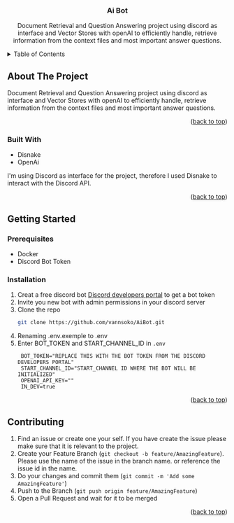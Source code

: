 
<!-- Anchor to the Top -->
<a name="readme-top"></a>




<h3 align="center">Ai Bot</h3>

  <p align="center">
Document Retrieval and Question Answering project using discord as interface and Vector Stores with openAI to efficiently handle, retrieve information from the context files and most important answer questions.   
  </p>
</div>



<!-- TABLE OF CONTENTS -->
<details>
  <summary>Table of Contents</summary>
  <ol>
    <li>
      <a href="#about-the-project">About The Project</a>
      <ul>
        <li><a href="#built-with">Built With</a></li>
      </ul>
    </li>
    <li>
      <a href="#getting-started">Getting Started</a>
      <ul>
        <li><a href="#prerequisites">Prerequisites</a></li>
        <li><a href="#installation">Installation</a></li>
      </ul>
    </li>
    <li><a href="#contributing">Contributing</a></li>
  </ol>
</details>



<!-- ABOUT THE PROJECT -->
## About The Project
Document Retrieval and Question Answering project using discord as interface and Vector Stores with openAI to efficiently handle, retrieve information from the context files and most important answer questions.
<p align="right">(<a href="#readme-top">back to top</a>)</p>

### Built With
* Disnake
* OpenAi

I'm using Discord as interface for the project, therefore I used Disnake to interact with the Discord API.
  

<p align="right">(<a href="#readme-top">back to top</a>)</p>


<!-- GETTING STARTED -->
## Getting Started

### Prerequisites

- Docker
- Discord Bot Token

### Installation

1. Creat a free discord bot [Discord developers portal](https://discord.com/developers/applications) to get a bot token
2. Invite you new bot with admin permissions in your discord server
3. Clone the repo
   ```sh
   git clone https://github.com/vannsoko/AiBot.git
   ```
4. Renaming .env.exemple to .env
5. Enter BOT_TOKEN and START_CHANNEL_ID  in `.env`
   ```dotenv
    BOT_TOKEN="REPLACE THIS WITH THE BOT TOKEN FROM THE DISCORD DEVELOPERS PORTAL"
    START_CHANNEL_ID="START_CHANNEL ID WHERE THE BOT WILL BE INITIALIZED"
    OPENAI_API_KEY=""
    IN_DEV=true
   ```

<p align="right">(<a href="#readme-top">back to top</a>)</p>


<!-- CONTRIBUTING -->
## Contributing

1. Find an issue or create one your self. If you have create the issue please make sure that it is relevant to the project.
2. Create your Feature Branch (`git checkout -b feature/AmazingFeature`). Please use the name of the issue in the branch name. or reference the issue id in the name.
3. Do your changes and commit them (`git commit -m 'Add some AmazingFeature'`)
4. Push to the Branch (`git push origin feature/AmazingFeature`)
5. Open a Pull Request and wait for it to be merged

<p align="right">(<a href="#readme-top">back to top</a>)</p>



<!-- MARKDOWN LINKS & IMAGES -->
<!-- https://www.markdownguide.org/basic-syntax/#reference-style-links -->



